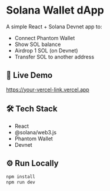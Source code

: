 # Solana Wallet dApp

A simple React + Solana Devnet app to:

- Connect Phantom Wallet
- Show SOL balance
- Airdrop 1 SOL (on Devnet)
- Transfer SOL to another address

## 🔗 Live Demo
https://your-vercel-link.vercel.app

## 🛠 Tech Stack
- React
- @solana/web3.js
- Phantom Wallet
- Devnet



## ⚙️ Run Locally

```bash
npm install
npm run dev

